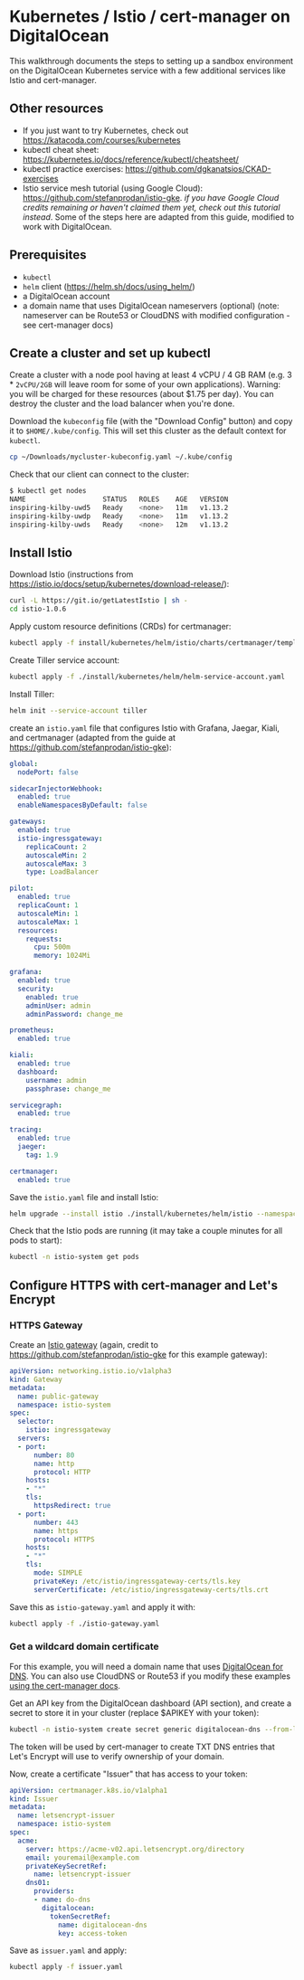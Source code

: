 # Kubernetes / Istio / cert-manager on DigitalOcean

This walkthrough documents the steps to setting up a sandbox environment on the DigitalOcean Kubernetes service with a few additional services like Istio and cert-manager.

## Other resources
* If you just want to try Kubernetes, check out https://katacoda.com/courses/kubernetes
* kubectl cheat sheet: https://kubernetes.io/docs/reference/kubectl/cheatsheet/
* kubectl practice exercises: https://github.com/dgkanatsios/CKAD-exercises
* Istio service mesh tutorial (using Google Cloud): https://github.com/stefanprodan/istio-gke.  *if you have Google Cloud credits remaining or haven't claimed them yet, check out this tutorial instead*. Some of the steps here are adapted from this guide, modified to work with DigitalOcean.

## Prerequisites

* `kubectl`
* `helm` client (https://helm.sh/docs/using_helm/)
* a DigitalOcean account
* a domain name that uses DigitalOcean nameservers (optional) (note: nameserver can be Route53 or CloudDNS with modified configuration - see cert-manager docs)

## Create a cluster and set up kubectl

Create a cluster with a node pool having at least 4 vCPU / 4 GB RAM (e.g. 3 * `2vCPU/2GB` will leave room for some of your own applications).  Warning: you will be charged for these resources (about $1.75 per day).  You can destroy the cluster and the load balancer when you're done.

Download the `kubeconfig` file (with the "Download Config" button) and copy it to `$HOME/.kube/config`. This will set this cluster as the default context for `kubectl`.

```sh
cp ~/Downloads/mycluster-kubeconfig.yaml ~/.kube/config
```
Check that our client can connect to the cluster:
```sh
$ kubectl get nodes
NAME                   STATUS   ROLES    AGE   VERSION
inspiring-kilby-uwd5   Ready    <none>   11m   v1.13.2
inspiring-kilby-uwdp   Ready    <none>   11m   v1.13.2
inspiring-kilby-uwds   Ready    <none>   12m   v1.13.2
```

## Install Istio

Download Istio (instructions from https://istio.io/docs/setup/kubernetes/download-release/):

```sh
curl -L https://git.io/getLatestIstio | sh -
cd istio-1.0.6
```

Apply custom resource definitions (CRDs) for certmanager:
```sh
kubectl apply -f install/kubernetes/helm/istio/charts/certmanager/templates/crds.yaml
```

Create Tiller service account:
```sh
kubectl apply -f ./install/kubernetes/helm/helm-service-account.yaml
```

Install Tiller:
```sh
helm init --service-account tiller
```

create an `istio.yaml` file that configures Istio with Grafana, Jaegar, Kiali, and certmanager (adapted from the guide at https://github.com/stefanprodan/istio-gke):

```yaml
global:
  nodePort: false

sidecarInjectorWebhook:
  enabled: true
  enableNamespacesByDefault: false

gateways:
  enabled: true
  istio-ingressgateway:
    replicaCount: 2
    autoscaleMin: 2
    autoscaleMax: 3
    type: LoadBalancer

pilot:
  enabled: true
  replicaCount: 1
  autoscaleMin: 1
  autoscaleMax: 1
  resources:
    requests:
      cpu: 500m
      memory: 1024Mi

grafana:
  enabled: true
  security:
    enabled: true
    adminUser: admin
    adminPassword: change_me

prometheus:
  enabled: true

kiali:
  enabled: true
  dashboard:
    username: admin
    passphrase: change_me

servicegraph:
  enabled: true

tracing:
  enabled: true
  jaeger:
    tag: 1.9

certmanager:
  enabled: true
```

Save the `istio.yaml` file and install Istio:
```sh
helm upgrade --install istio ./install/kubernetes/helm/istio --namespace=istio-system -f ./istio.yaml
```

Check that the Istio pods are running (it may take a couple minutes for all pods to start):
```sh
kubectl -n istio-system get pods
```

## Configure HTTPS with cert-manager and Let's Encrypt

### HTTPS Gateway
Create an [Istio gateway](https://istio.io/docs/reference/config/istio.networking.v1alpha3/#Gateway) (again, credit to https://github.com/stefanprodan/istio-gke for this example gateway):

```yaml
apiVersion: networking.istio.io/v1alpha3
kind: Gateway
metadata:
  name: public-gateway
  namespace: istio-system
spec:
  selector:
    istio: ingressgateway
  servers:
  - port:
      number: 80
      name: http
      protocol: HTTP
    hosts:
    - "*"
    tls:
      httpsRedirect: true
  - port:
      number: 443
      name: https
      protocol: HTTPS
    hosts:
    - "*"
    tls:
      mode: SIMPLE
      privateKey: /etc/istio/ingressgateway-certs/tls.key
      serverCertificate: /etc/istio/ingressgateway-certs/tls.crt
```

Save this as `istio-gateway.yaml` and apply it with:

```sh
kubectl apply -f ./istio-gateway.yaml
```

### Get a wildcard domain certificate

For this example, you will need a domain name that uses [DigitalOcean for DNS](https://www.digitalocean.com/community/tutorials/how-to-point-to-digitalocean-nameservers-from-common-domain-registrars).  You can also use CloudDNS or Route53 if you modify these examples [using the cert-manager docs](https://docs.cert-manager.io/en/latest/).

Get an API key from the DigitalOcean dashboard (API section), and create a secret to store it in your cluster (replace $APIKEY with your token):

```sh
kubectl -n istio-system create secret generic digitalocean-dns --from-literal=access-token=$APIKEY
```

The token will be used by cert-manager to create TXT DNS entries that Let's Encrypt will use to verify ownership of your domain.

Now, create a certificate "Issuer" that has access to your token:

```yaml
apiVersion: certmanager.k8s.io/v1alpha1
kind: Issuer
metadata:
  name: letsencrypt-issuer
  namespace: istio-system
spec:
  acme:
    server: https://acme-v02.api.letsencrypt.org/directory
    email: youremail@example.com
    privateKeySecretRef:
      name: letsencrypt-issuer
    dns01:
      providers:
      - name: do-dns
        digitalocean:
          tokenSecretRef:
            name: digitalocean-dns
            key: access-token
```

Save as `issuer.yaml` and apply:

```sh
kubectl apply -f issuer.yaml
```
